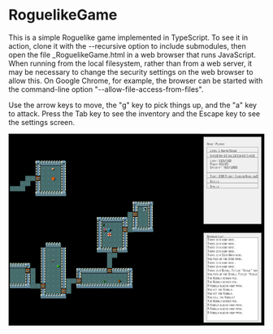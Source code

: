 RoguelikeGame
=============

This is a simple Roguelike game implemented in TypeScript.  To see it in action, clone it with the --recursive option to include submodules, then open the file _RoguelikeGame.html in a web browser that runs JavaScript.  When running from the local filesystem, rather than from a web server, it may be necessary to change the security settings on the web browser to allow this.  On Google Chrome, for example, the browser can be started with the command-line option "--allow-file-access-from-files".

Use the arrow keys to move, the "g" key to pick things up, and the "a" key to attack.  Press the Tab key to see the inventory and the Escape key to see the settings screen.

<img src="Screenshot-Gameplay.png" /> 
